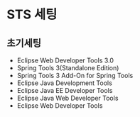 # STS 세팅

## 초기세팅

- Eclipse Web Developer Tools 3.0
- Spring Tools 3(Standalone Edition)
- Spring Tools 3 Add-On for Spring Tools
- Eclipse Java Development Tools
- Eclipse Java EE Developer Tools
- Eclipse Java Web Developer Tools
- Eclipse Web Developer Tools

## 